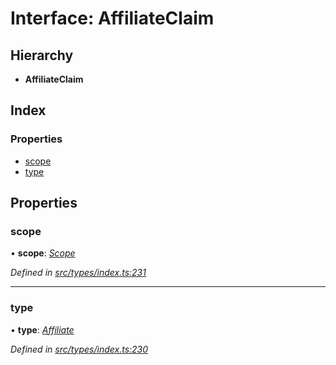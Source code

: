 # Interface: AffiliateClaim

## Hierarchy

* **AffiliateClaim**

## Index

### Properties

* [scope](affiliateclaim.md#scope)
* [type](affiliateclaim.md#type)

## Properties

###  scope

• **scope**: *[Scope](scope.md)*

*Defined in [src/types/index.ts:231](https://github.com/PolymeshAssociation/polymesh-sdk/blob/46845947/src/types/index.ts#L231)*

___

###  type

• **type**: *[Affiliate](../enums/claimtype.md#affiliate)*

*Defined in [src/types/index.ts:230](https://github.com/PolymeshAssociation/polymesh-sdk/blob/46845947/src/types/index.ts#L230)*

